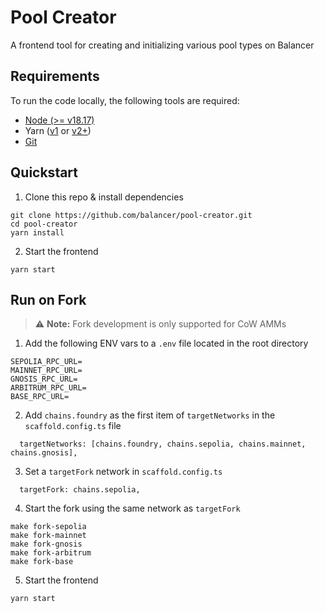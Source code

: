 # Pool Creator

A frontend tool for creating and initializing various pool types on Balancer

## Requirements

To run the code locally, the following tools are required:

- [Node (>= v18.17)](https://nodejs.org/en/download/)
- Yarn ([v1](https://classic.yarnpkg.com/en/docs/install/) or [v2+](https://yarnpkg.com/getting-started/install))
- [Git](https://git-scm.com/downloads)

## Quickstart

1. Clone this repo & install dependencies

```
git clone https://github.com/balancer/pool-creator.git
cd pool-creator
yarn install
```

2. Start the frontend

```
yarn start
```

## Run on Fork

> ⚠️ **Note:** Fork development is only supported for CoW AMMs

1. Add the following ENV vars to a `.env` file located in the root directory

```
SEPOLIA_RPC_URL=
MAINNET_RPC_URL=
GNOSIS_RPC_URL=
ARBITRUM_RPC_URL=
BASE_RPC_URL=
```

2. Add `chains.foundry` as the first item of `targetNetworks` in the `scaffold.config.ts` file

```
  targetNetworks: [chains.foundry, chains.sepolia, chains.mainnet, chains.gnosis],
```

3. Set a `targetFork` network in `scaffold.config.ts`

```
  targetFork: chains.sepolia,
```

4. Start the fork using the same network as `targetFork`

```
make fork-sepolia
make fork-mainnet
make fork-gnosis
make fork-arbitrum
make fork-base
```

5. Start the frontend

```
yarn start
```

